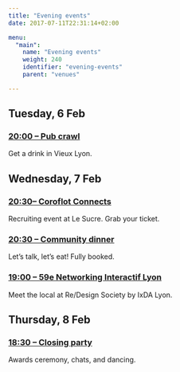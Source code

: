 ```yaml
---
title: "Evening events"
date: 2017-07-11T22:31:14+02:00

menu:
  "main":
    name: "Evening events"
    weight: 240
    identifier: "evening-events"
    parent: "venues"

---
```


## Tuesday, 6 Feb
### [20:00 – Pub crawl](/events/pub-crawl/)
Get a drink in Vieux Lyon.

## Wednesday, 7 Feb
### [20:30– Coroflot Connects](/events/coroflot-recruiting-event/)
Recruiting event at Le Sucre. Grab your ticket.

### [20:30 – Community dinner](/events/community-dinner/)
Let’s talk, let’s eat! Fully booked.

### [19:00 – 59e Networking Interactif Lyon ](https://www.eventbrite.fr/e/billets-59e-networking-interactif-lyon-redesign-society-42648397505?aff=erelexpmlt)
Meet the local at Re/Design Society by IxDA Lyon.

## Thursday, 8 Feb
### [18:30 – Closing party](/venues/closing/)
Awards ceremony, chats, and dancing.
